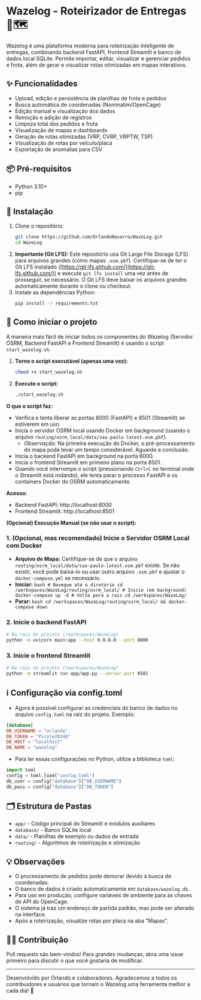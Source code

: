 # Wazelog - Roteirizador de Entregas 🚚🗺️

Wazelog é uma plataforma moderna para roteirização inteligente de entregas, combinando backend FastAPI, frontend Streamlit e banco de dados local SQLite. Permite importar, editar, visualizar e gerenciar pedidos e frota, além de gerar e visualizar rotas otimizadas em mapas interativos.

## ✨ Funcionalidades
- Upload, edição e persistência de planilhas de frota e pedidos
- Busca automática de coordenadas (Nominatim/OpenCage)
- Edição manual e visualização dos dados
- Remoção e adição de registros
- Limpeza total dos pedidos e frota
- Visualização de mapas e dashboards
- Geração de rotas otimizadas (VRP, CVRP, VRPTW, TSP)
- Visualização de rotas por veículo/placa
- Exportação de anomalias para CSV

## 📦 Pré-requisitos
- Python 3.10+
- pip

## 🚀 Instalação
1. Clone o repositório:
   ```bash
   git clone https://github.com/OrlandoNavarro/WazeLog.git
   cd WazeLog
   ```
2. **Importante (Git LFS):** Este repositório usa Git Large File Storage (LFS) para arquivos grandes (como mapas `.osm.pbf`). Certifique-se de ter o Git LFS instalado ([https://git-lfs.github.com/](https://git-lfs.github.com/)) e execute `git lfs install` uma vez antes de prosseguir, se necessário. O Git LFS deve baixar os arquivos grandes automaticamente durante o clone ou checkout.
3. Instale as dependências Python:
   ```bash
   pip install -r requirements.txt
   ```

## 🏁 Como iniciar o projeto

A maneira mais fácil de iniciar todos os componentes do Wazelog (Servidor OSRM, Backend FastAPI e Frontend Streamlit) é usando o script `start_wazelog.sh`.

1.  **Torne o script executável (apenas uma vez):**
    ```bash
    chmod +x start_wazelog.sh
    ```
2.  **Execute o script:**
    ```bash
    ./start_wazelog.sh
    ```

**O que o script faz:**
*   Verifica e tenta liberar as portas 8000 (FastAPI) e 8501 (Streamlit) se estiverem em uso.
*   Inicia o servidor OSRM local usando Docker em background (usando o arquivo `routing/osrm_local/data/sao-paulo-latest.osm.pbf`).
    *   *Observação:* Na primeira execução do Docker, o pré-processamento do mapa pode levar um tempo considerável. Aguarde a conclusão.
*   Inicia o backend FastAPI em background na porta 8000.
*   Inicia o frontend Streamlit em primeiro plano na porta 8501.
*   Quando você interrompe o script (pressionando `Ctrl+C` no terminal onde o Streamlit está rodando), ele tenta parar o processo FastAPI e os containers Docker do OSRM automaticamente.

**Acesso:**
*   Backend FastAPI: http://localhost:8000
*   Frontend Streamlit: http://localhost:8501

**(Opcional) Execução Manual (se não usar o script):**

### 1. (Opcional, mas recomendado) Inicie o Servidor OSRM Local com Docker
   *   **Arquivo de Mapa:** Certifique-se de que o arquivo `routing/osrm_local/data/sao-paulo-latest.osm.pbf` existe. Se não existir, você pode baixá-lo ou usar outro arquivo `.osm.pbf` e ajustar o `docker-compose.yml` se necessário.
   *   **Iniciar:**
      ```bash
      # Navegue até o diretório
      cd /workspaces/WazeLog/routing/osrm_local/
      # Inicie (em background)
      docker-compose up -d
      # Volte para a raiz
      cd /workspaces/WazeLog/
      ```
   *   **Parar:**
      ```bash
      cd /workspaces/WazeLog/routing/osrm_local/ && docker-compose down
      ```

### 2. Inicie o backend FastAPI
   ```bash
   # Na raiz do projeto (/workspaces/WazeLog)
   python -m uvicorn main:app --host 0.0.0.0 --port 8000
   ```

### 3. Inicie o frontend Streamlit
   ```bash
   # Na raiz do projeto (/workspaces/WazeLog)
   python -m streamlit run app/app.py --server.port 8501
   ```

## ℹ️ Configuração via config.toml
- Agora é possível configurar as credenciais do banco de dados no arquivo `config.toml` na raiz do projeto. Exemplo:

```toml
[database]
DB_USERNAME = "orlando"
DB_TOKEN = "Picole2024@"
DB_HOST = "localhost"
DB_NAME = "wazelog"
```
- Para ler essas configurações no Python, utilize a biblioteca `toml`:

```python
import toml
config = toml.load("config.toml")
db_user = config["database"]["DB_USERNAME"]
db_pass = config["database"]["DB_TOKEN"]
```

## 🗂️ Estrutura de Pastas
- `app/` - Código principal do Streamlit e módulos auxiliares
- `database/` - Banco SQLite local
- `data/` - Planilhas de exemplo ou dados de entrada
- `routing/` - Algoritmos de roteirização e otimização

## 💡 Observações
- O processamento de pedidos pode demorar devido à busca de coordenadas.
- O banco de dados é criado automaticamente em `database/wazelog.db`.
- Para uso em produção, configure variáveis de ambiente para as chaves de API do OpenCage.
- O sistema já traz um endereço de partida padrão, mas pode ser alterado na interface.
- Após a roteirização, visualize rotas por placa na aba "Mapas".

## 👨‍💻 Contribuição
Pull requests são bem-vindos! Para grandes mudanças, abra uma issue primeiro para discutir o que você gostaria de modificar.

---
Desenvolvido por Orlando e colaboradores.
Agradecemos a todos os contribuidores e usuários que tornam o Wazelog uma ferramenta melhor a cada dia! 🚀